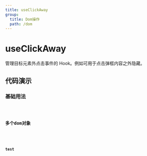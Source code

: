 ```yaml
---
title: useClickAway
group:
  title: Dom操作
  path: /dom
---
```


# useClickAway

管理目标元素外点击事件的 Hook。例如可用于点击弹框内容之外隐藏。


## 代码演示

### 基础用法

<code src="./demos/demo1.tsx" />


### 多个dom对象

<code src="./demos/demo2.tsx" />


### test

<code src="./demos/demo3.tsx" />
